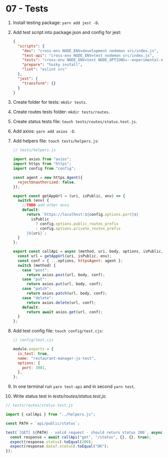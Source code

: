 # 07 - Tests

1. Install testing package: `yarn add jest -D`.

2. Add test script into package.json and config for jest:

   ```json
   {
     "scripts": {
       "dev": "cross-env NODE_ENV=development nodemon src/index.js",
       "test-api": "cross-env NODE_ENV=test nodemon src/index.js",
       "tests": "cross-env NODE_ENV=test NODE_OPTIONS=--experimental-vm-modules jest --detectOpenHandles --maxWorkers=1 --watch",
       "prepare": "husky install",
       "lint": "eslint src"
     },
     "jest": {
       "transform": {}
     }
   }
   ```

3. Create folder for tests: `mkdir tests`.
4. Create routes tests folder: `mkdir tests/routes`.
5. Create status tests file: `touch tests/routes/status.test.js`.
6. Add axios: `yarn add axios -D`.
7. Add helpers file: `touch tests/helpers.js`:

   ```js
   // tests/helpers.js

   import axios from "axios";
   import https from "https";
   import config from "config";

   const agent = new https.Agent({
     rejectUnauthorized: false,
   });

   export const getAppUrl = (uri, isPublic, env) => {
     switch (env) {
       //TODO add other envs
       default:
         return `https://localhost:${config.options.port}${
           isPublic
             ? config.options.public_routes_prefix
             : config.options.private_routes_prefix
         }${uri}`;
     }
   };

   export const callApi = async (method, uri, body, options, isPublic, env) => {
     const url = getAppUrl(uri, isPublic, env);
     const conf = { ...options, httpsAgent: agent };
     switch (method) {
       case "post":
         return axios.post(url, body, conf);
       case "put":
         return axios.put(url, body, conf);
       case "patch":
         return axios.patch(url, body, conf);
       case "delete":
         return axios.delete(url, conf);
       default:
         return await axios.get(url, conf);
     }
   };
   ```

8. Add test config file: `touch config/test.cjs`:

   ```js
   // config/test.cjs

   module.exports = {
     is_test: true,
     name: "restaurant-manager-js-test",
     options: {
       port: 3001,
     },
   };
   ```

9. In one terminal run `yarn test-api` and in second `yarn test`.

10. Write status test in _tests/routes/status.test.js_:

   ```js
   // tests/routes/status.test.js
   
   import { callApi } from "../helpers.js";
   
   const PATH = `api/public/status`;
   
   test(`[GET] ${PATH} - valid request - should return status 200`, async () => {
     const response = await callApi("get", "/status", {}, {}, true);
     expect(response.status).toEqual(200);
     expect(response.data?.status).toEqual("OK");
   });
   ```
